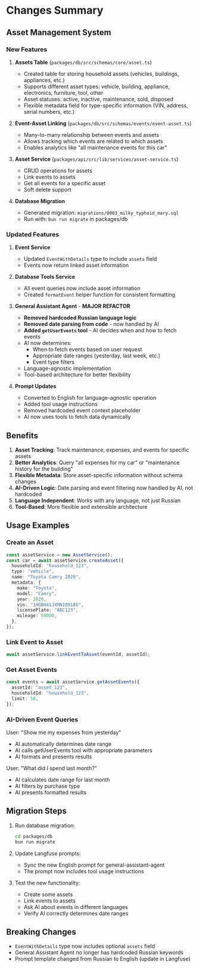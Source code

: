 # Changes Summary

## Asset Management System

### New Features

1. **Assets Table** (`packages/db/src/schemas/core/asset.ts`)
   - Created table for storing household assets (vehicles, buildings, appliances, etc.)
   - Supports different asset types: vehicle, building, appliance, electronics, furniture, tool, other
   - Asset statuses: active, inactive, maintenance, sold, disposed
   - Flexible metadata field for type-specific information (VIN, address, serial numbers, etc.)

2. **Event-Asset Linking** (`packages/db/src/schemas/events/event-asset.ts`)
   - Many-to-many relationship between events and assets
   - Allows tracking which events are related to which assets
   - Enables analytics like "all maintenance events for this car"

3. **Asset Service** (`packages/api/src/lib/services/asset-service.ts`)
   - CRUD operations for assets
   - Link events to assets
   - Get all events for a specific asset
   - Soft delete support

4. **Database Migration**
   - Generated migration: `migrations/0003_milky_typhoid_mary.sql`
   - Run with: `bun run migrate` in packages/db

### Updated Features

1. **Event Service**
   - Updated `EventWithDetails` type to include `assets` field
   - Events now return linked asset information

2. **Database Tools Service**
   - All event queries now include asset information
   - Created `formatEvent` helper function for consistent formatting

3. **General Assistant Agent** - **MAJOR REFACTOR**
   - **Removed hardcoded Russian language logic**
   - **Removed date parsing from code** - now handled by AI
   - **Added `getUserEvents` tool** - AI decides when and how to fetch events
   - AI now determines:
     - When to fetch events based on user request
     - Appropriate date ranges (yesterday, last week, etc.)
     - Event type filters
   - Language-agnostic implementation
   - Tool-based architecture for better flexibility

4. **Prompt Updates**
   - Converted to English for language-agnostic operation
   - Added tool usage instructions
   - Removed hardcoded event context placeholder
   - AI now uses tools to fetch data dynamically

## Benefits

1. **Asset Tracking**: Track maintenance, expenses, and events for specific assets
2. **Better Analytics**: Query "all expenses for my car" or "maintenance history for the building"
3. **Flexible Metadata**: Store asset-specific information without schema changes
4. **AI-Driven Logic**: Date parsing and event filtering now handled by AI, not hardcoded
5. **Language Independent**: Works with any language, not just Russian
6. **Tool-Based**: More flexible and extensible architecture

## Usage Examples

### Create an Asset

```typescript
const assetService = new AssetService();
const car = await assetService.createAsset({
  householdId: "household_123",
  type: "vehicle",
  name: "Toyota Camry 2020",
  metadata: {
    make: "Toyota",
    model: "Camry",
    year: 2020,
    vin: "1HGBH41JXMN109186",
    licensePlate: "ABC123",
    mileage: 50000,
  },
});
```

### Link Event to Asset

```typescript
await assetService.linkEventToAsset(eventId, assetId);
```

### Get Asset Events

```typescript
const events = await assetService.getAssetEvents({
  assetId: "asset_123",
  householdId: "household_123",
  limit: 50,
});
```

### AI-Driven Event Queries

User: "Show me my expenses from yesterday"

- AI automatically determines date range
- AI calls getUserEvents tool with appropriate parameters
- AI formats and presents results

User: "What did I spend last month?"

- AI calculates date range for last month
- AI filters by purchase type
- AI presents formatted results

## Migration Steps

1. Run database migration:

   ```bash
   cd packages/db
   bun run migrate
   ```

2. Update Langfuse prompts:
   - Sync the new English prompt for general-assistant-agent
   - The prompt now includes tool usage instructions

3. Test the new functionality:
   - Create some assets
   - Link events to assets
   - Ask AI about events in different languages
   - Verify AI correctly determines date ranges

## Breaking Changes

- `EventWithDetails` type now includes optional `assets` field
- General Assistant Agent no longer has hardcoded Russian keywords
- Prompt template changed from Russian to English (update in Langfuse)
